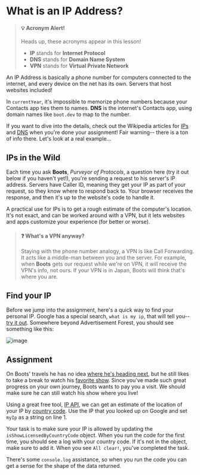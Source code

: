 # What is an IP Address?

> #### 💡 Acronym Alert!
>
> Heads up, these acronyms appear in this lesson!
>
> - **IP** stands for **Internet Protocol**
> - **DNS** stands for **Domain Name System**
> - **VPN** stands for **Virtual Private Network**

An IP Address is basically a phone number for computers connected to the internet, and every device on the net has its own. Servers that host websites included!

In `currentYear`, it's impossible to memorize phone numbers because your Contacts app ties them to names. **DNS** is the internet's Contacts app, using domain names like `boot.dev` to map to the number.

If you want to dive into the details, check out the Wikipedia articles for [IPs](https://en.wikipedia.org/wiki/IP_address) and [DNS](https://en.wikipedia.org/wiki/Domain_Name_System) when you're done your assignment! Fair warning-- there is a ton of info there. Let's look at a real example...

## IPs in the Wild

Each time you ask **Boots**, _Purveyor of Protocols_, a question here (try it out below if you haven't yet!), you're sending a request to his server's IP address. Servers have Caller ID, meaning they get your IP as part of your request, so they know where to respond back to. Your browser receives the response, and then it's up to the website's code to handle it.

A practical use for IPs is to get a rough estimate of the computer's location. It's not exact, and can be worked around with a VPN, but it lets websites and apps customize your experience (for better or worse).

> #### ❓ What's a VPN anyway?
>
> Staying with the phone number analogy, a VPN is like Call Forwarding. It acts like a middle-man between you and the server. For example, when **Boots** gets our request while we're on VPN, it will receive the VPN's info, not ours. If your VPN is in Japan, Boots will think that's where you are.

## Find your IP

Before we jump into the assignment, here's a quick way to find your personal IP. Google has a special search, `what is my ip`, that will tell you-- [try it out](https://www.google.com/search?q=what+is+my+ip). Somewhere beyond Advertisement Forest, you should see something like this:

![image](https://github.com/cwlsn/rinse-react/assets/10063864/38e12f9f-6b10-4538-a7f2-b509dacdcd7e)

## Assignment

On Boots' travels he has no idea [where he's heading next](https://www.boot.dev/lore/prologue), but he still likes to take a break to watch his [favorite show](https://www.imdb.com/title/tt0460681/). Since you've made such great progress on your own journey, Boots wants to pay you a visit. We should make sure he can still watch his show where you live!

Using a great free tool, [IP API](https://ipapi.co/), we can get an estimate of the location of your IP by [country code](https://en.wikipedia.org/wiki/ISO_3166-1_alpha-2#Officially_assigned_code_elements). Use the IP that you looked up on Google and set `myIp` as a string on line 1.

Your task is to make sure your IP is allowed by updating the `isShowLicensedByCountryCode` object. When you run the code for the first time, you should see a log with your country code. If it's not in the object, make sure to add it. When you see `All clear!`, you've completed the task.

There's some `console.log` assistance, so when you run the code you can get a sense for the shape of the data returned.
